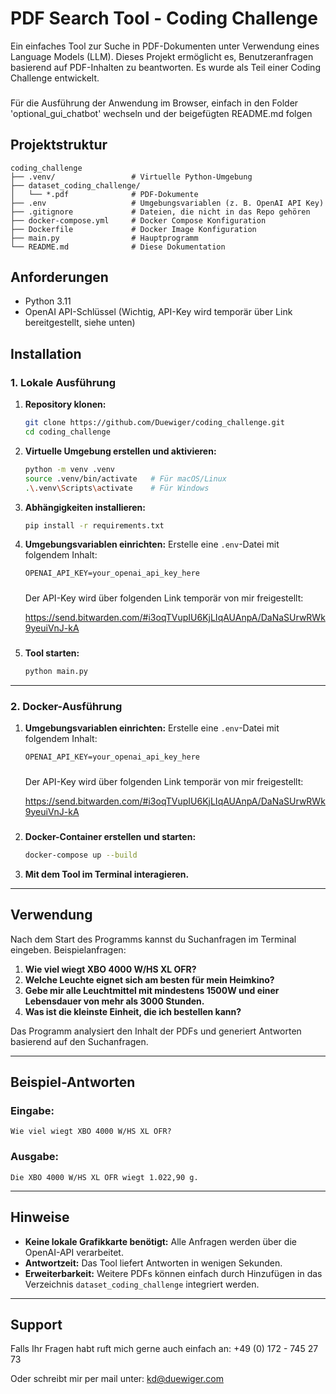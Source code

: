 # PDF Search Tool - Coding Challenge

Ein einfaches Tool zur Suche in PDF-Dokumenten unter Verwendung eines Language Models (LLM). Dieses Projekt ermöglicht es, Benutzeranfragen basierend auf PDF-Inhalten zu beantworten. Es wurde als Teil einer Coding Challenge entwickelt.

### 
Für die Ausführung der Anwendung im Browser, einfach in den Folder 'optional_gui_chatbot' wechseln und der beigefügten README.md folgen
###

## Projektstruktur

```
coding_challenge
├── .venv/                 # Virtuelle Python-Umgebung
├── dataset_coding_challenge/
│   └── *.pdf              # PDF-Dokumente
├── .env                   # Umgebungsvariablen (z. B. OpenAI API Key)
├── .gitignore             # Dateien, die nicht in das Repo gehören
├── docker-compose.yml     # Docker Compose Konfiguration
├── Dockerfile             # Docker Image Konfiguration
├── main.py                # Hauptprogramm
└── README.md              # Diese Dokumentation
```

## Anforderungen
- Python 3.11
- OpenAI API-Schlüssel (Wichtig, API-Key wird temporär über Link bereitgestellt, siehe unten)

## Installation

### 1. Lokale Ausführung

1. **Repository klonen:**
   ```bash
   git clone https://github.com/Duewiger/coding_challenge.git
   cd coding_challenge
   ```

2. **Virtuelle Umgebung erstellen und aktivieren:**
   ```bash
   python -m venv .venv
   source .venv/bin/activate   # Für macOS/Linux
   .\.venv\Scripts\activate    # Für Windows
   ```

3. **Abhängigkeiten installieren:**
   ```bash
   pip install -r requirements.txt
   ```

4. **Umgebungsvariablen einrichten:**
   Erstelle eine `.env`-Datei mit folgendem Inhalt:
   ```env
   OPENAI_API_KEY=your_openai_api_key_here
   ```

   #####
   Der API-Key wird über folgenden Link temporär von mir freigestellt: 

   https://send.bitwarden.com/#i3oqTVupIU6KjLIqAUAnpA/DaNaSUrwRWk9yeuiVnJ-kA
   #####

5. **Tool starten:**
   ```bash
   python main.py
   ```

---

### 2. Docker-Ausführung

1. **Umgebungsvariablen einrichten:**
   Erstelle eine `.env`-Datei mit folgendem Inhalt:
   ```env
   OPENAI_API_KEY=your_openai_api_key_here
   ```

   #####
   Der API-Key wird über folgenden Link temporär von mir freigestellt: 

   https://send.bitwarden.com/#i3oqTVupIU6KjLIqAUAnpA/DaNaSUrwRWk9yeuiVnJ-kA
   #####

2. **Docker-Container erstellen und starten:**
   ```bash
   docker-compose up --build
   ```

3. **Mit dem Tool im Terminal interagieren.**

---

## Verwendung

Nach dem Start des Programms kannst du Suchanfragen im Terminal eingeben. Beispielanfragen:

1. **Wie viel wiegt XBO 4000 W/HS XL OFR?**
2. **Welche Leuchte eignet sich am besten für mein Heimkino?**
3. **Gebe mir alle Leuchtmittel mit mindestens 1500W und einer Lebensdauer von mehr als 3000 Stunden.**
4. **Was ist die kleinste Einheit, die ich bestellen kann?**

Das Programm analysiert den Inhalt der PDFs und generiert Antworten basierend auf den Suchanfragen.

---

## Beispiel-Antworten

### Eingabe:
```
Wie viel wiegt XBO 4000 W/HS XL OFR?
```

### Ausgabe:
```
Die XBO 4000 W/HS XL OFR wiegt 1.022,90 g.
```

---

## Hinweise

- **Keine lokale Grafikkarte benötigt:** Alle Anfragen werden über die OpenAI-API verarbeitet.
- **Antwortzeit:** Das Tool liefert Antworten in wenigen Sekunden.
- **Erweiterbarkeit:** Weitere PDFs können einfach durch Hinzufügen in das Verzeichnis `dataset_coding_challenge` integriert werden.

---

## Support

Falls Ihr Fragen habt ruft mich gerne auch einfach an: +49 (0) 172 - 745 27 73

Oder schreibt mir per mail unter: kd@duewiger.com 